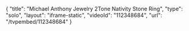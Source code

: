 {
    "title": "Michael Anthony Jewelry 2Tone Nativity Stone Ring",
    "type": "solo",
    "layout": "iframe-static",
    "videoId": "112348684",
    "url": "\/tvpembed\/112348684"
}